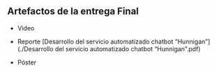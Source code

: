 ## Artefactos de la entrega Final

- Video

- Reporte
[Desarrollo del servicio automatizado chatbot “Hunnigan”](./Desarrollo del servicio automatizado chatbot “Hunnigan”.pdf)
- Póster
